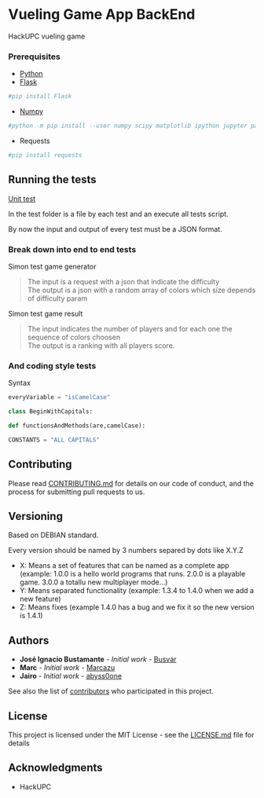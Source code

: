 # Vueling Game App BackEnd
HackUPC vueling game

### Prerequisites

- [Python](https://www.python.org/downloads/windows/)
- [Flask](https://www.python.org/downloads/windows/)
```Python
#pip install Flask
```
- [Numpy](https://scipy.org/install.html#pip-install)
```Bash
#python -m pip install --user numpy scipy matplotlib ipython jupyter pandas sympy nose
```
- Requests
```Python
#pip install requests
```

## Running the tests

[Unit test](https://docs.python.org/3/library/unittest.html)

In the test folder is a file by each test and an execute all tests script.

By now the input and output of every test must be a JSON format.

### Break down into end to end tests

Simon test game generator
> The input is a request with a json that indicate the difficulty <br>
> The output is a json with a random array of colors which size depends of difficulty param

Simon test game result
> The input indicates the number of players and for each one the sequence of colors choosen <br>
> The output is a ranking with all players score.

### And coding style tests

Syntax
```Python
everyVariable = "isCamelCase"

class BeginWithCapitals:

def functionsAndMethods(are,camelCase):

CONSTANTS = "ALL CAPITALS"
```

## Contributing

Please read [CONTRIBUTING.md](https://gist.github.com/PurpleBooth/b24679402957c63ec426) for details on our code of conduct, and the process for submitting pull requests to us.

## Versioning

Based on DEBIAN standard.

Every version should be named by 3 numbers separed by dots like X.Y.Z
- X: Means a set of features that can be named as a complete app (example: 1.0.0 is a hello world programs that runs. 2.0.0 is a playable game. 3.0.0 a totallu new multiplayer mode...)  
- Y: Means separated functionality (example: 1.3.4 to 1.4.0 when we add a new feature)
- Z: Means fixes (example 1.4.0 has a bug and we fix it so the new version is 1.4.1)

## Authors

* **José Ignacio Bustamante** - *Initial work* - [Busvar](https://github.com/busvar)
* **Marc** - *Initial work* - [Marcazu](https://github.com/marcazu)
* **Jairo** - *Initial work* - [abyss0one](https://github.com/abyss0one)


See also the list of [contributors](https://github.com/your/project/contributors) who participated in this project.

## License

This project is licensed under the MIT License - see the [LICENSE.md](LICENSE.md) file for details

## Acknowledgments

* HackUPC
